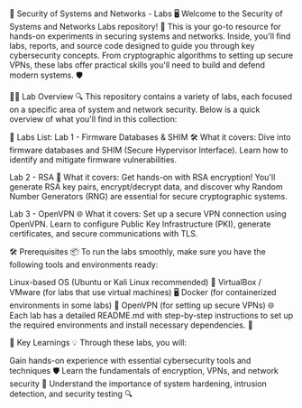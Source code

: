 🔐 Security of Systems and Networks - Labs 🖥️
Welcome to the Security of Systems and Networks Labs repository! 🎉 This is your go-to resource for hands-on experiments in securing systems and networks. Inside, you'll find labs, reports, and source code designed to guide you through key cybersecurity concepts. From cryptographic algorithms to setting up secure VPNs, these labs offer practical skills you'll need to build and defend modern systems. 🛡️

🧑‍💻 Lab Overview 🔍
This repository contains a variety of labs, each focused on a specific area of system and network security. Below is a quick overview of what you'll find in this collection:

🧪 Labs List:
Lab 1 - Firmware Databases & SHIM
🛠️ What it covers: Dive into firmware databases and SHIM (Secure Hypervisor Interface). Learn how to identify and mitigate firmware vulnerabilities.

Lab 2 - RSA
🔐 What it covers: Get hands-on with RSA encryption! You'll generate RSA key pairs, encrypt/decrypt data, and discover why Random Number Generators (RNG) are essential for secure cryptographic systems.

Lab 3 - OpenVPN
🌐 What it covers: Set up a secure VPN connection using OpenVPN. Learn to configure Public Key Infrastructure (PKI), generate certificates, and secure communications with TLS.

🛠️ Prerequisites 📦
To run the labs smoothly, make sure you have the following tools and environments ready:

Linux-based OS (Ubuntu or Kali Linux recommended) 🐧
VirtualBox / VMware (for labs that use virtual machines) 🖥️
Docker (for containerized environments in some labs) 🐳
OpenVPN (for setting up secure VPNs) 🌐
Each lab has a detailed README.md with step-by-step instructions to set up the required environments and install necessary dependencies. 🔧

🚀 Key Learnings 💡
Through these labs, you will:

Gain hands-on experience with essential cybersecurity tools and techniques 🛡️
Learn the fundamentals of encryption, VPNs, and network security 🔐
Understand the importance of system hardening, intrusion detection, and security testing 🔍
